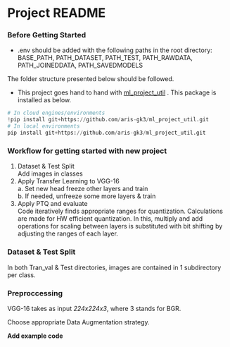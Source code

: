# Project README

### Before Getting Started


* .env should be added with the following paths in the root directory:  
BASE_PATH, PATH_DATASET, PATH_TEST, PATH_RAWDATA, PATH_JOINEDDATA, PATH_SAVEDMODELS   

The folder structure presented below should be followed.


* This project goes hand to hand with [ml_project_util](https://github.com/aris-gk3/ml_project_util) . This package is installed as below.

``` python
# In cloud engines/environments
!pip install git+https://github.com/aris-gk3/ml_project_util.git
# In local environments
pip install git+https://github.com/aris-gk3/ml_project_util.git
```


### Workflow for getting started with new project

1. Dataset & Test Split  
Add images in classes
2. Apply Transfer Learning to VGG-16  
a. Set new head freeze other layers and train  
b. If needed, unfreeze some more layers & train  
3. Apply PTQ and evaluate  
Code iteratively finds appropriate ranges for quantization.
Calculations are made for HW efficient quantization. In this, multiply and add operations for scaling between layers is substituted with bit shifting by adjusting the ranges of each layer.


### Dataset & Test Split 

In both Tran_val & Test directories, images are contained in 1 subdirectory per class.

### Preproccessing

VGG-16 takes as input _224x224x3_, where 3 stands for BGR.

Choose appropriate Data Augmentation strategy.


**Add example code**